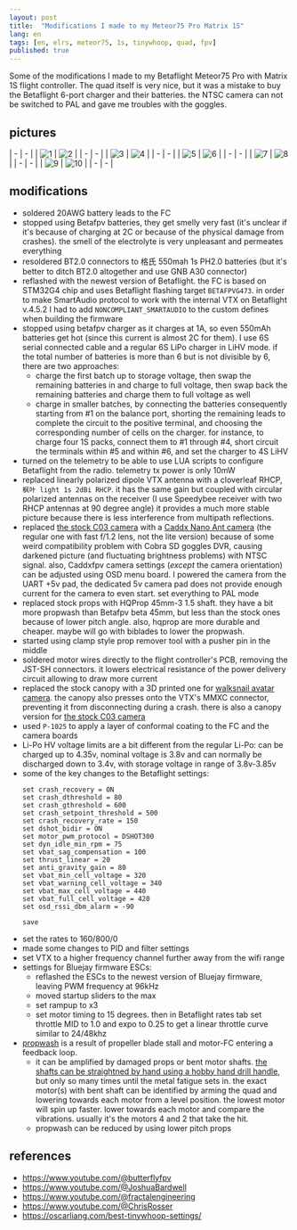 ```yaml
---
layout: post
title:  "Modifications I made to my Meteor75 Pro Matrix 1S"
lang: en
tags: [en, elrs, meteor75, 1s, tinywhoop, quad, fpv]
published: true
---
```


Some of the modifications I made to my Betaflight Meteor75 Pro with Matrix 1S flight controller. The quad itself is very nice, but it was a mistake to buy the Betaflight 6-port charger and their batteries. the NTSC camera can not be switched to PAL and gave me troubles with the goggles.

## pictures

| - | - |
| ![1](/assets/images/meteor-01.jpg) | ![2](/assets/images/meteor-02.jpg) |
| - | - |
| ![3](/assets/images/meteor-03.jpg) | ![4](/assets/images/meteor-04.jpg) |
| - | - |
| ![5](/assets/images/meteor-05.jpg) | ![6](/assets/images/meteor-06.jpg) |
| - | - |
| ![7](/assets/images/meteor-07.jpg) | ![8](/assets/images/meteor-08.jpg) |
| - | - |
| ![9](/assets/images/meteor-09.jpg) | ![10](/assets/images/meteor-10.jpg) |
| - | - |

## modifications

- soldered 20AWG battery leads to the FC
- stopped using Betafpv batteries, they get smelly very fast (it's unclear if it's because of charging at 2C or because of the physical damage from crashes). the smell of the electrolyte is very unpleasant and permeates everything
- resoldered BT2.0 connectors to 格氏 550mah 1s PH2.0 batteries (but it's better to ditch BT2.0 altogether and use GNB A30 connector)
- reflashed with the newest version of Betaflight. the FC is based on STM32G4 chip and uses Betaflight flashing target `BETAFPVG473`. in order to make SmartAudio protocol to work with the internal VTX on Betaflight v.4.5.2 I had to add `NONCOMPLIANT_SMARTAUDIO` to the custom defines when building the firmware
- stopped using betafpv charger as it charges at 1A, so even 550mAh batteries get hot (since this current is almost 2C for them). I use 6S serial connected cable and a regular 6S LiPo charger in LiHV mode. if the total number of batteries is more than 6 but is not divisible by 6, there are two approaches:
  - charge the first batch up to storage voltage, then swap the remaining batteries in and charge to full voltage, then swap back the remaining batteries and charge them to full voltage as well
  - charge in smaller batches, by connecting the batteries consequently starting from #1 on the balance port, shorting the remaining leads to complete the circuit to the positive terminal, and choosing the corresponding number of cells on the charger. for instance, to charge four 1S packs, connect them to #1 through #4, short circuit the terminals within #5 and within #6, and set the charger to 4S LiHV
- turned on the telemetry to be able to use LUA scripts to configure Betaflight from the radio. telemetry tx power is only 10mW
- replaced linearly polarized dipole VTX antenna with a cloverleaf RHCP, `枫叶 light 1s 2dBi RHCP`. it has the same gain but coupled with circular polarized antennas on the receiver (I use Speedybee receiver with two RHCP antennas at 90 degree angle) it provides a much more stable picture because there is less interference from multipath reflections.
- replaced [the stock C03 camera](https://betafpv.com/products/c03-fpv-micro-camera) with a [Caddx Nano Ant camera](https://caddxfpv.com/collections/caddxfpv-tiny-camera/products/caddx-ant-analog-camera) (the regular one with fast f/1.2 lens, not the lite version) because of some weird compatibility problem with Cobra SD goggles DVR, causing darkened picture (and fluctuating brightness problems) with NTSC signal. also, Caddxfpv camera settings (_except_ the camera orientation) can be adjusted using OSD menu board. I powered the camera from the UART +5v pad, the dedicated 5v camera pad does not provide enough current for the camera to even start. set everything to PAL mode
- replaced stock props with HQProp 45mm-3 1.5 shaft. they have a bit more propwash than Betafpv beta 45mm, but less than the stock ones because of lower pitch angle. also, hqprop are more durable and cheaper. maybe will go with biblades to lower the propwash.
- started using clamp style prop remover tool with a pusher pin in the middle
- soldered motor wires directly to the flight controller's PCB, removing the JST-SH connectors. it lowers electrical resistance of the power delivery circuit allowing to draw more current
- replaced the stock canopy with a 3D printed one for [walksnail avatar camera](https://www.thingiverse.com/thing:6201941). the canopy also presses onto the VTX's MMXC connector, preventing it from disconnecting during a crash. there is also a canopy version for [the stock C03 camera](https://www.thingiverse.com/thing:6841109)
- used `P-1025` to apply a layer of conformal coating to the FC and the camera boards
- Li-Po HV voltage limits are a bit different from the regular Li-Po: can be charged up to 4.35v, nominal voltage is 3.8v and can normally be discharged down to 3.4v, with storage voltage in range of 3.8v-3.85v
- some of the key changes to the Betaflight settings:
  ```
  set crash_recovery = ON
  set crash_dthreshold = 80
  set crash_gthreshold = 600
  set crash_setpoint_threshold = 500
  set crash_recovery_rate = 150
  set dshot_bidir = ON
  set motor_pwm_protocol = DSHOT300
  set dyn_idle_min_rpm = 75
  set vbat_sag_compensation = 100
  set thrust_linear = 20
  set anti_gravity_gain = 80
  set vbat_min_cell_voltage = 320
  set vbat_warning_cell_voltage = 340
  set vbat_max_cell_voltage = 440
  set vbat_full_cell_voltage = 420
  set osd_rssi_dbm_alarm = -90

  save
  ```
- set the rates to 160/800/0
- made some changes to PID and filter settings 
- set VTX to a higher frequency channel further away from the wifi range
- settings for Bluejay firmware ESCs:
  - reflashed the ESCs to the newest version of Bluejay firmware, leaving PWM frequency at 96kHz 
  - moved startup sliders to the max
  - set rampup to x3
  - set motor timing to 15 degrees. then in Betaflight rates tab set throttle MID to 1.0 and expo to 0.25 to get a linear throttle curve similar to 24/48khz
- [propwash](https://www.youtube.com/watch?v=CAMcRbQh3xM) is a result of propeller blade stall and motor-FC entering a feedback loop.
  - it can be amplified by damaged props or bent motor shafts. [the shafts can be straightned by hand using a hobby hand drill handle](https://www.youtube.com/watch?v=U0RyeabFciM), but only so many times until the metal fatigue sets in. the exact motor(s) with bent shaft can be identified by arming the quad and lowering towards each motor from a level position. the lowest motor will spin up faster. lower towards each motor and compare the vibrations. usually it's the motors 4 and 2 that take the hit.
  - propwash can be reduced by using lower pitch props




## references

  - https://www.youtube.com/@butterflyfpv
  - https://www.youtube.com/@JoshuaBardwell
  - https://www.youtube.com/@fractalengineering
  - https://www.youtube.com/@ChrisRosser
  - https://oscarliang.com/best-tinywhoop-settings/

